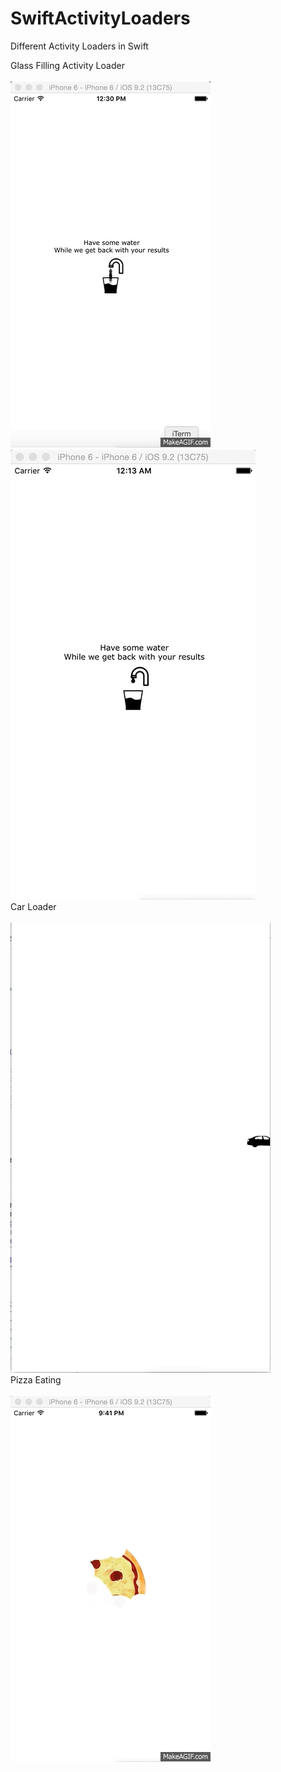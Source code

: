 # SwiftActivityLoaders
Different Activity Loaders in Swift

Glass Filling Activity Loader
<br />
<br />
![Alt text](SwiftActivityLoaders/Demo%20GIFs/GlassFilling.gif?raw=true "Glass Filling")
![Alt text](SwiftActivityLoaders/Demo%20GIFs/GlassFillingNew.gif?raw=true "Glass Filling")
<br />
Car Loader
<br />
<br />
![Alt text](SwiftActivityLoaders/Demo%20GIFs/CarLoader.gif?raw=true "Car Loader")
<br />
Pizza Eating
<br />
<br />
![Alt text](SwiftActivityLoaders/Demo%20GIFs/pizzaEating.gif?raw=true "Pizza Eating")
<br />